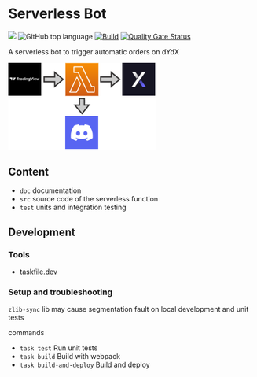 # Serverless Bot

<img src="https://img.shields.io/badge/Lambda-AWS-%23ff9900?style=flat&logo=awslambda"> ![GitHub top language](https://img.shields.io/github/languages/top/icyfry/serverless-bot) [![Build](https://github.com/icyfry/serverless-bot/actions/workflows/build.yml/badge.svg?branch=main)](https://github.com/icyfry/serverless-bot/actions/workflows/build.yml) [![Quality Gate Status](https://sonarcloud.io/api/project_badges/measure?project=icyfry_serverless-bot&metric=alert_status)](https://sonarcloud.io/summary/new_code?id=icyfry_serverless-bot)

A serverless bot to trigger automatic orders on dYdX

<img src="./doc/serverless-bot.drawio.png" width="300">

## Content

* `doc` documentation
* `src` source code of the serverless function
* `test` units and integration testing

## Development

### Tools
* [taskfile.dev](https://taskfile.dev/)

### Setup and troubleshooting

`zlib-sync` lib may cause segmentation fault on local development and unit tests

commands
* `task test` Run unit tests
* `task build` Build with webpack
* `task build-and-deploy` Build and deploy
